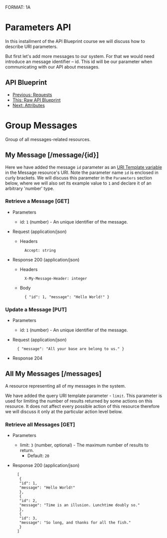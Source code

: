 FORMAT: 1A

# Parameters API
In this installment of the API Blueprint course we will discuss how to describe URI parameters.

But first let's add more messages to our system. For that we would need introduce an message identifier – id. This id will be our parameter when communicating with our API about messages.

## API Blueprint
+ [Previous: Requests](06.%20Requests.md)
+ [This: Raw API Blueprint](https://raw.github.com/apiaryio/api-blueprint/master/examples/07.%20Parameters.md)
+ [Next: Attributes](08.%20Attributes.md)

# Group Messages
Group of all messages-related resources.

## My Message [/message/{id}]
Here we have added the message `id` parameter as an [URI Template variable](http://tools.ietf.org/html/rfc6570) in the Message resource's URI.
Note the parameter name `id` is enclosed in curly brackets. We will discuss this parameter in the `Parameters` section below, where we will also set its example value to `1` and declare it of an arbitrary 'number' type.

### Retrieve a Message [GET]

+ Parameters

    + id: `1` (number) - An unique identifier of the message.

+ Request (application/json)

    + Headers

            Accept: string

+ Response 200 (application/json)

    + Headers

            X-My-Message-Header: integer

    + Body

            { "id": 1, "message": "Hello World!" }

### Update a Message [PUT]

+ Parameters

    + id: `1` (number) - An unique identifier of the message.

+ Request (application/json)

        { "message": "All your base are belong to us." }

+ Response 204

## All My Messages [/messages]
A resource representing all of my messages in the system.

We have added the query URI template parameter - `limit`. This parameter is used for limiting the number of results returned by some actions on this resource. It does not affect every possible action of this resource therefore we will discuss it only at the particular action level below.

### Retrieve all Messages [GET]

+ Parameters

    + limit: `3` (number, optional) - The maximum number of results to return.
        + Default: `20`

+ Response 200 (application/json)

        [
         {
         "id": 1,
         "message": "Hello World!"
         },
         {
         "id": 2,
         "message": "Time is an illusion. Lunchtime doubly so."
         },
         {
         "id": 3,
         "message": "So long, and thanks for all the fish."
         }
        ]


